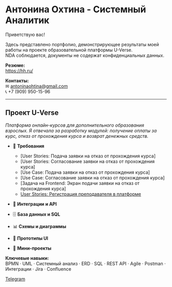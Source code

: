 # Антонина Охтина  - Системный Аналитик
Приветствую вас!

Здесь представлено портфолио, демонстрирующее результаты моей работы на проекте образовательной платформы U-Verse.  
NDA соблюдается, документы не содержат конфиденциальных данных.

**Резюме:**  
https://hh.ru/

**Контакты:**  
✉ antoninaohtina@gmail.com  
📞 +7 (909) 950-15-96

---
## Проект U-Verse  
*Платформа онлайн-курсов для дополнительного образования взрослых. Я отвечала за разработку модулей: получение оплаты за курс, отказ от прохождения курса и возврат денежных средств.*
  
- 📄 **Требования**
  - [User Stories: Подача заявки на отказ от прохождения курса]
  - [User Stories: Согласование заявки на отказ от прохождения курса]
  - [Use Case: Подача заявки на отказ от прохождения курса]
  - [Use Case: Согласование заявки на отказ от прохождения курса]
  - [Задача на Frontend: Экран подачи заявки на отказ от прохождения курса]
  - [User Stories: Регистрация преподавателя в платформе](https://github.com/getanalyst/U-Verse/blob/main/docs/UserStories.md)
 
- 🔗 **Интеграции и API**  
 
- 🗄 **База данных и SQL**  
  
- 📊 **Схемы и диаграммы**  
 
- 🎨 **Прототипы UI**  
  
- 🚀 **Мини-проекты**  
  
**Ключевые навыки:**  
BPMN · UML · Системный анализ · ERD · SQL · REST API · Agile · Postman · Интеграции · Jira · Confluence

[Telegram](https://t.me/Antonina_Kostelova)
